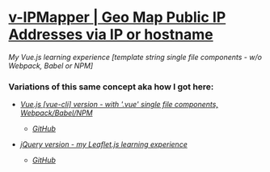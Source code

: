 # [v-IPMapper | Geo Map Public IP Addresses via IP or hostname](http://v-ipmapper.ostrike.com)

*My Vue.js learning experience [template string single file components - w/o Webpack, Babel or NPM]*

### Variations of this same concept aka how I got here:
 * *[Vue.js [vue-cli] version - with '.vue' single file components, Webpack/Babel/NPM](http://ipvue.ostrike.com)*
   * *[GitHub](https://github.com/oze4/ipvue)*
   
 * *[jQuery version - my Leaflet.js learning experience](http://ipmapper.ostrike.com)*
   * *[GitHub](https://github.com/oze4/ipMapper)*
